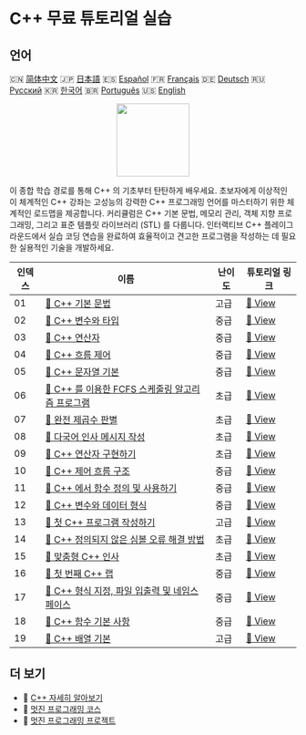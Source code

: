 # C++ 무료 튜토리얼 실습

## 언어

🇨🇳 [简体中文](README_zh.md) 🇯🇵 [日本語](README_ja.md) 🇪🇸 [Español](README_es.md) 🇫🇷 [Français](README_fr.md) 🇩🇪 [Deutsch](README_de.md) 🇷🇺 [Русский](README_ru.md) 🇰🇷 [한국어](README_ko.md) 🇧🇷 [Português](README_pt.md) 🇺🇸 [English](README.md) 

<div align="center">
<img width="128px" src="https://file.labex.io/path/kjx58efaCNu0.png">
</div>

이 종합 학습 경로를 통해 C++ 의 기초부터 탄탄하게 배우세요. 초보자에게 이상적인 이 체계적인 C++ 강좌는 고성능의 강력한 C++ 프로그래밍 언어를 마스터하기 위한 체계적인 로드맵을 제공합니다. 커리큘럼은 C++ 기본 문법, 메모리 관리, 객체 지향 프로그래밍, 그리고 표준 템플릿 라이브러리 (STL) 를 다룹니다. 인터랙티브 C++ 플레이그라운드에서 실습 코딩 연습을 완료하여 효율적이고 견고한 프로그램을 작성하는 데 필요한 실용적인 기술을 개발하세요.

|   인덱스 | 이름                                                                                                                                | 난이도   | 튜토리얼 링크                                                                              |
|----------|-------------------------------------------------------------------------------------------------------------------------------------|----------|--------------------------------------------------------------------------------------------|
|       01 | [📖 C++ 기본 문법](https://labex.io/ko/tutorials/cpp-basic-syntax-of-c-178534)                                                      | 고급     | [🔗 View](https://labex.io/ko/tutorials/cpp-basic-syntax-of-c-178534)                      |
|       02 | [📖 C++ 변수와 타입](https://labex.io/ko/tutorials/cpp-c-variables-and-types-178540)                                                | 중급     | [🔗 View](https://labex.io/ko/tutorials/cpp-c-variables-and-types-178540)                  |
|       03 | [📖 C++ 연산자](https://labex.io/ko/tutorials/cpp-c-operators-178538)                                                               | 중급     | [🔗 View](https://labex.io/ko/tutorials/cpp-c-operators-178538)                            |
|       04 | [📖 C++ 흐름 제어](https://labex.io/ko/tutorials/cpp-c-flow-control-178536)                                                         | 중급     | [🔗 View](https://labex.io/ko/tutorials/cpp-c-flow-control-178536)                         |
|       05 | [📖 C++ 문자열 기본](https://labex.io/ko/tutorials/cpp-c-string-fundamentals-178539)                                                | 중급     | [🔗 View](https://labex.io/ko/tutorials/cpp-c-string-fundamentals-178539)                  |
|       06 | [📖 C++ 를 이용한 FCFS 스케줄링 알고리즘 프로그램](https://labex.io/ko/tutorials/cpp-c-program-for-fcfs-scheduling-algorithm-96161) | 초급     | [🔗 View](https://labex.io/ko/tutorials/cpp-c-program-for-fcfs-scheduling-algorithm-96161) |
|       07 | [📖 완전 제곱수 판별](https://labex.io/ko/tutorials/cpp-determine-perfect-square-96130)                                             | 초급     | [🔗 View](https://labex.io/ko/tutorials/cpp-determine-perfect-square-96130)                |
|       08 | [📖 다국어 인사 메시지 작성](https://labex.io/ko/tutorials/cpp-craft-multilingual-greeting-messages-446094)                         | 초급     | [🔗 View](https://labex.io/ko/tutorials/cpp-craft-multilingual-greeting-messages-446094)   |
|       09 | [📖 C++ 연산자 구현하기](https://labex.io/ko/tutorials/cpp-implement-c-operators-446084)                                            | 초급     | [🔗 View](https://labex.io/ko/tutorials/cpp-implement-c-operators-446084)                  |
|       10 | [📖 C++ 제어 흐름 구조](https://labex.io/ko/tutorials/cpp-control-flow-structures-in-c-446083)                                      | 중급     | [🔗 View](https://labex.io/ko/tutorials/cpp-control-flow-structures-in-c-446083)           |
|       11 | [📖 C++ 에서 함수 정의 및 사용하기](https://labex.io/ko/tutorials/cpp-define-and-use-functions-in-c-446080)                         | 중급     | [🔗 View](https://labex.io/ko/tutorials/cpp-define-and-use-functions-in-c-446080)          |
|       12 | [📖 C++ 변수와 데이터 형식](https://labex.io/ko/tutorials/cpp-variables-and-data-types-in-c-446078)                                 | 중급     | [🔗 View](https://labex.io/ko/tutorials/cpp-variables-and-data-types-in-c-446078)          |
|       13 | [📖 첫 C++ 프로그램 작성하기](https://labex.io/ko/tutorials/cpp-write-your-first-c-program-446069)                                  | 고급     | [🔗 View](https://labex.io/ko/tutorials/cpp-write-your-first-c-program-446069)             |
|       14 | [📖 C++ 정의되지 않은 심볼 오류 해결 방법](https://labex.io/ko/tutorials/cpp-how-to-resolve-undefined-symbol-errors-419008)         | 초급     | [🔗 View](https://labex.io/ko/tutorials/cpp-how-to-resolve-undefined-symbol-errors-419008) |
|       15 | [📖 맞춤형 C++ 인사](https://labex.io/ko/tutorials/cpp-personalized-c-greeting-391809)                                              | 초급     | [🔗 View](https://labex.io/ko/tutorials/cpp-personalized-c-greeting-391809)                |
|       16 | [📖 첫 번째 C++ 랩](https://labex.io/ko/tutorials/cpp-your-first-c-lab-391803)                                                      | 중급     | [🔗 View](https://labex.io/ko/tutorials/cpp-your-first-c-lab-391803)                       |
|       17 | [📖 C++ 형식 지정, 파일 입출력 및 네임스페이스](https://labex.io/ko/tutorials/cpp-c-formatting-file-io-and-namespace-178541)        | 중급     | [🔗 View](https://labex.io/ko/tutorials/cpp-c-formatting-file-io-and-namespace-178541)     |
|       18 | [📖 C++ 함수 기본 사항](https://labex.io/ko/tutorials/cpp-c-function-essentials-178537)                                             | 중급     | [🔗 View](https://labex.io/ko/tutorials/cpp-c-function-essentials-178537)                  |
|       19 | [📖 C++ 배열 기본](https://labex.io/ko/tutorials/cpp-c-arrays-fundamentals-178535)                                                  | 고급     | [🔗 View](https://labex.io/ko/tutorials/cpp-c-arrays-fundamentals-178535)                  |

## 더 보기

- 🔗 [C++ 자세히 알아보기](https://labex.io/ko/skilltrees/cpp)
- 🔗 [멋진 프로그래밍 코스](https://github.com/labex-labs/awesome-programming-courses)
- 🔗 [멋진 프로그래밍 프로젝트](https://github.com/labex-labs/awesome-programming-projects)

